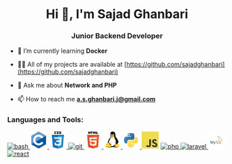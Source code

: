<h1 align="center">Hi 👋, I'm Sajad Ghanbari</h1>
<h3 align="center">Junior Backend Developer</h3>

- 🌱 I’m currently learning **Docker**

- 👨‍💻 All of my projects are available at [https://github.com/sajadghanbari](https://github.com/sajadghanbari)

- 💬 Ask me about **Network and PHP**

- 📫 How to reach me **a.s.ghanbari.j@gmail.com**

<h3 align="left">Languages and Tools:</h3>
<p align="left"> <a href="https://www.gnu.org/software/bash/" target="_blank" rel="noreferrer"> <img src="https://www.vectorlogo.zone/logos/gnu_bash/gnu_bash-icon.svg" alt="bash" width="40" height="40"/> </a> <a href="https://www.cprogramming.com/" target="_blank" rel="noreferrer"> <img src="https://raw.githubusercontent.com/devicons/devicon/master/icons/c/c-original.svg" alt="c" width="40" height="40"/> </a> <a href="https://www.w3schools.com/css/" target="_blank" rel="noreferrer"> <img src="https://raw.githubusercontent.com/devicons/devicon/master/icons/css3/css3-original-wordmark.svg" alt="css3" width="40" height="40"/> </a> <a href="https://git-scm.com/" target="_blank" rel="noreferrer"> <img src="https://www.vectorlogo.zone/logos/git-scm/git-scm-icon.svg" alt="git" width="40" height="40"/> </a> <a href="https://www.w3.org/html/" target="_blank" rel="noreferrer"> <img src="https://raw.githubusercontent.com/devicons/devicon/master/icons/html5/html5-original-wordmark.svg" alt="html5" width="40" height="40"/> </a> <a href="https://www.linux.org/" target="_blank" rel="noreferrer"> <img src="https://raw.githubusercontent.com/devicons/devicon/master/icons/linux/linux-original.svg" alt="linux" width="40" height="40"/> </a> <a href="https://www.python.org" target="_blank" rel="noreferrer"> <img src="https://raw.githubusercontent.com/devicons/devicon/master/icons/python/python-original.svg" alt="python" width="40" height="40"/> </a> 
<a href="https://www.javascript.com/" target="_blank" rel="noreferrer"><img src="https://github.com/devicons/devicon/blob/master/icons/javascript/javascript-original.svg" alt="js" width="40" height="40"></a>
<a href="https://www.php.net/" target="_blank" rel="noreferrer"> <img src="https://www.php.net/images/logos/new-php-logo.png" alt="php" width="40" height="40"/> </a>
<a href="https://laravel.com/" target="_blank" rel="noreferrer"> <img src="https://avatars.githubusercontent.com/u/958072?s=200&v=4" alt="laravel" width="40" height="40"/> </a>
<a href="https://www.mysql.com/" target="_blank" rel="noreferrer"> <img src="https://raw.githubusercontent.com/github/explore/80688e429a7d4ef2fca1e82350fe8e3517d3494d/topics/mysql/mysql.png" alt="mysql" width="40" height="40"/> </a>
<a href="https://react.dev/" target="_blank" rel="noreferrer"> <img src="https://upload.wikimedia.org/wikipedia/commons/thumb/3/30/React_Logo_SVG.svg/330px-React_Logo_SVG.svg.png" alt="react" width="40" height="40"/> </a></p>


